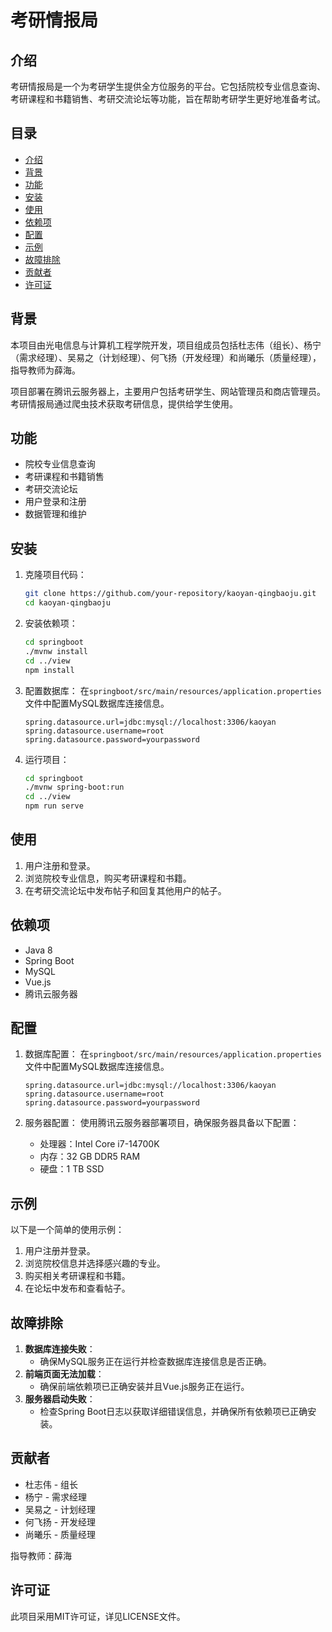 # 考研情报局

## 介绍
考研情报局是一个为考研学生提供全方位服务的平台。它包括院校专业信息查询、考研课程和书籍销售、考研交流论坛等功能，旨在帮助考研学生更好地准备考试。

## 目录
- [介绍](#介绍)
- [背景](#背景)
- [功能](#功能)
- [安装](#安装)
- [使用](#使用)
- [依赖项](#依赖项)
- [配置](#配置)
- [示例](#示例)
- [故障排除](#故障排除)
- [贡献者](#贡献者)
- [许可证](#许可证)

## 背景
本项目由光电信息与计算机工程学院开发，项目组成员包括杜志伟（组长）、杨宁（需求经理）、吴易之（计划经理）、何飞扬（开发经理）和尚曦乐（质量经理），指导教师为薛海。

项目部署在腾讯云服务器上，主要用户包括考研学生、网站管理员和商店管理员。考研情报局通过爬虫技术获取考研信息，提供给学生使用。

## 功能
- 院校专业信息查询
- 考研课程和书籍销售
- 考研交流论坛
- 用户登录和注册
- 数据管理和维护

## 安装
1. 克隆项目代码：
    ```bash
    git clone https://github.com/your-repository/kaoyan-qingbaoju.git
    cd kaoyan-qingbaoju
    ```
2. 安装依赖项：
    ```bash
    cd springboot
    ./mvnw install
    cd ../view
    npm install
    ```
3. 配置数据库：
   在`springboot/src/main/resources/application.properties`文件中配置MySQL数据库连接信息。
    ```properties
    spring.datasource.url=jdbc:mysql://localhost:3306/kaoyan
    spring.datasource.username=root
    spring.datasource.password=yourpassword
    ```

4. 运行项目：
    ```bash
    cd springboot
    ./mvnw spring-boot:run
    cd ../view
    npm run serve
    ```

## 使用
1. 用户注册和登录。
2. 浏览院校专业信息，购买考研课程和书籍。
3. 在考研交流论坛中发布帖子和回复其他用户的帖子。

## 依赖项
- Java 8
- Spring Boot
- MySQL
- Vue.js
- 腾讯云服务器

## 配置
1. 数据库配置：
   在`springboot/src/main/resources/application.properties`文件中配置MySQL数据库连接信息。
    ```properties
    spring.datasource.url=jdbc:mysql://localhost:3306/kaoyan
    spring.datasource.username=root
    spring.datasource.password=yourpassword
    ```

2. 服务器配置：
   使用腾讯云服务器部署项目，确保服务器具备以下配置：
    - 处理器：Intel Core i7-14700K
    - 内存：32 GB DDR5 RAM
    - 硬盘：1 TB SSD

## 示例
以下是一个简单的使用示例：
1. 用户注册并登录。
2. 浏览院校信息并选择感兴趣的专业。
3. 购买相关考研课程和书籍。
4. 在论坛中发布和查看帖子。

## 故障排除
1. **数据库连接失败**：
    - 确保MySQL服务正在运行并检查数据库连接信息是否正确。
2. **前端页面无法加载**：
    - 确保前端依赖项已正确安装并且Vue.js服务正在运行。
3. **服务器启动失败**：
    - 检查Spring Boot日志以获取详细错误信息，并确保所有依赖项已正确安装。

## 贡献者
- 杜志伟 - 组长
- 杨宁 - 需求经理
- 吴易之 - 计划经理
- 何飞扬 - 开发经理
- 尚曦乐 - 质量经理

指导教师：薛海

## 许可证
此项目采用MIT许可证，详见LICENSE文件。

